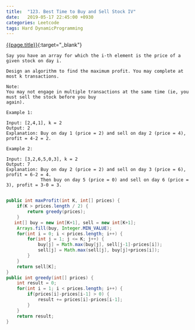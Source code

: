 ```yaml
---
title:  "123. Best Time to Buy and Sell Stock IV"
date:   2019-05-17 22:45:00 +0930
categories: Leetcode
tags: Hard DynamicProgramming
---
```


[{{page.title}}](https://leetcode.com/problems/best-time-to-buy-and-sell-stock-iv/){:target="_blank"}

    Say you have an array for which the i-th element is the price of a given stock on day i.

    Design an algorithm to find the maximum profit. You may complete at most k transactions.

    Note:
    You may not engage in multiple transactions at the same time (ie, you must sell the stock before you buy
    again).

    Example 1:

    Input: [2,4,1], k = 2
    Output: 2
    Explanation: Buy on day 1 (price = 2) and sell on day 2 (price = 4), profit = 4-2 = 2.

    Example 2:

    Input: [3,2,6,5,0,3], k = 2
    Output: 7
    Explanation: Buy on day 2 (price = 2) and sell on day 3 (price = 6), profit = 6-2 = 4.
                 Then buy on day 5 (price = 0) and sell on day 6 (price = 3), profit = 3-0 = 3.


```java

public int maxProfit(int K, int[] prices) {
    if(K > prices.length / 2) {
        return greedy(prices);
    }
   int[] buy = new int[K+1], sell = new int[K+1];
    Arrays.fill(buy, Integer.MIN_VALUE);
    for(int i = 0; i < prices.length; i++) {
        for(int j = 1; j <= K; j++) {
            buy[j] = Math.max(buy[j], sell[j-1]-prices[i]);
            sell[j] = Math.max(sell[j], buy[j]+prices[i]);
        }
    }
    return sell[K];
}
public int greedy(int[] prices) {
    int result = 0;
    for(int i = 1; i < prices.length; i++) {
        if(prices[i]-prices[i-1] > 0) {
            result += prices[i]-prices[i-1];
        }
    }
    return result;
}
```
